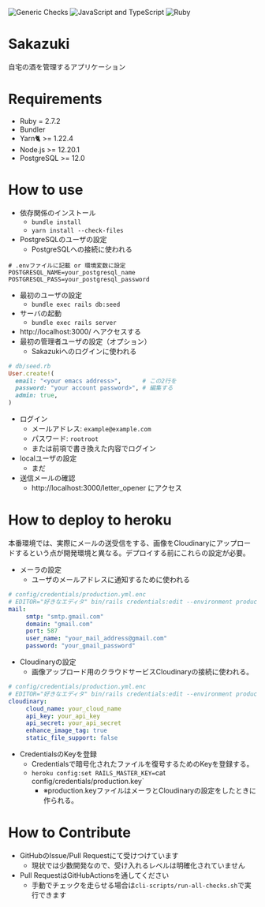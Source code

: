 ![Generic Checks](https://github.com/momocus/sakazuki/workflows/Generic%20Checks/badge.svg)
![JavaScript and TypeScript](https://github.com/momocus/sakazuki/workflows/JavaScript%20and%20TypeScript/badge.svg)
![Ruby](https://github.com/momocus/sakazuki/workflows/Ruby/badge.svg)

# Sakazuki

自宅の酒を管理するアプリケーション

# Requirements

- Ruby = 2.7.2
- Bundler
- Yarn🐈 >= 1.22.4
- Node.js >= 12.20.1
- PostgreSQL >= 12.0

# How to use

- 依存関係のインストール
    - `bundle install`
    - `yarn install --check-files`
- PostgreSQLのユーザの設定
    - PostgreSQLへの接続に使われる

```shell
# .envファイルに記載 or 環境変数に設定
POSTGRESQL_NAME=your_postgresql_name
POSTGRESQL_PASS=your_postgresql_password
```

- 最初のユーザの設定
    - `bundle exec rails db:seed`
- サーバの起動
    - `bundle exec rails server`
- http://localhost:3000/ へアクセスする
- 最初の管理者ユーザの設定（オプション）
    - Sakazukiへのログインに使われる

```ruby
# db/seed.rb
User.create!(
  email: "<your emacs address>",      # この2行を
  password: "your account password>", # 編集する
  admin: true,
)
```

- ログイン
    - メールアドレス: `example@example.com`
    - パスワード: `rootroot`
    - または前項で書き換えた内容でログイン
- localユーザの設定
    - まだ
- 送信メールの確認
    - http://localhost:3000/letter_opener にアクセス

# How to deploy to heroku

本番環境では、実際にメールの送受信をする、画像をCloudinaryにアップロードするという点が開発環境と異なる。デプロイする前にこれらの設定が必要。

- メーラの設定
    - ユーザのメールアドレスに通知するために使われる

```yaml
# config/credentials/production.yml.enc
# EDITOR="好きなエディタ" bin/rails credentials:edit --environment production にて開く
mail:
     smtp: "smtp.gmail.com"
     domain: "gmail.com"
     port: 587
     user_name: "your_mail_address@gmail.com"
     password: "your_gmail_password"
```

- Cloudinaryの設定
    - 画像アップロード用のクラウドサービスCloudinaryの接続に使われる。

```yaml
# config/credentials/production.yml.enc
# EDITOR="好きなエディタ" bin/rails credentials:edit --environment production にて開く
cloudinary:
     cloud_name: your_cloud_name
     api_key: your_api_key
     api_secret: your_api_secret
     enhance_image_tag: true
     static_file_support: false
```

- CredentialsのKeyを登録
    - Credentialsで暗号化されたファイルを復号するためのKeyを登録する。
    - `heroku config:set RAILS_MASTER_KEY=`cat config/credentials/production.key`
        - ※production.keyファイルはメーラとCloudinaryの設定をしたときに作られる。

# How to Contribute

- GitHubのIssue/Pull Requestにて受けつけています
    - 現状では少数開発なので、受け入れるレベルは明確化されていません
- Pull RequestはGitHubActionsを通してください
    - 手動でチェックを走らせる場合は`cli-scripts/run-all-checks.sh`で実行できます
